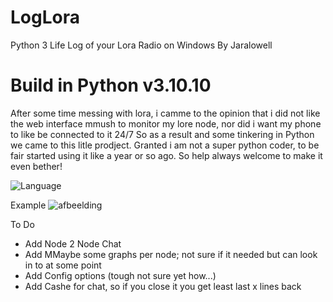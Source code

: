 # LogLora
Python 3 Life Log of your Lora Radio on Windows
By Jaralowell

# Build in Python v3.10.10

After some time messing with lora, i camme to the opinion that i did not like the web interface mmush to monitor my lore node, nor did i want my phone to like be connected to it 24/7 So as a result and some tinkering in Python we came to this litle prodject. Granted i am not a super python coder, to be fair started using it like a year or so ago. So help always welcome to make it even bether!

![Language](https://img.shields.io/badge/language-Python-blue.svg) 

Example
![afbeelding](https://i.gyazo.com/576b77217f704c0a3ab0fb2512713a48.png)

To Do
* Add Node 2 Node Chat
* Add MMaybe some graphs per node; not sure if it needed but can look in to at some point
* Add Config options (tough not sure yet how...)
* Add Cashe for chat, so if you close it you get least last x lines back
